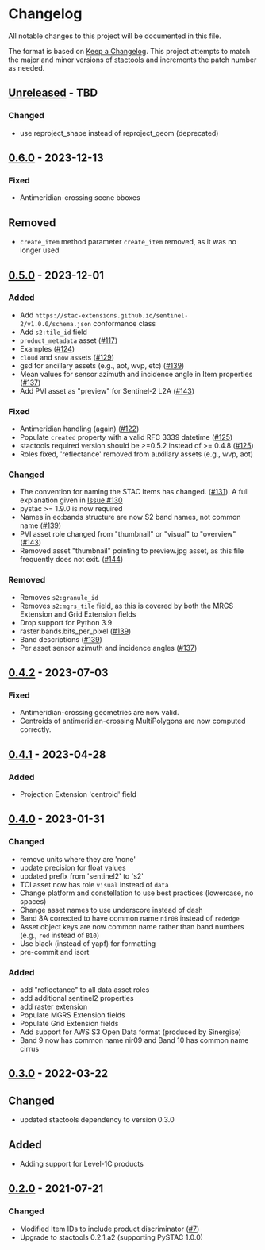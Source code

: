 # Changelog

All notable changes to this project will be documented in this file.

The format is based on [Keep a Changelog](https://keepachangelog.com/en/1.0.0/). This project attempts to match the major and minor versions of [stactools](https://github.com/stac-utils/stactools) and increments the patch number as needed.

## [Unreleased] - TBD

### Changed

- use reproject_shape instead of reproject_geom (deprecated)

## [0.6.0] - 2023-12-13

### Fixed

- Antimeridian-crossing scene bboxes

## Removed

- `create_item` method parameter `create_item` removed, as it was no longer used

## [0.5.0] - 2023-12-01

### Added

- Add `https://stac-extensions.github.io/sentinel-2/v1.0.0/schema.json` conformance class
- Add `s2:tile_id` field
- `product_metadata` asset ([#117](https://github.com/stactools-packages/sentinel2/pull/117))
- Examples ([#124](https://github.com/stactools-packages/sentinel2/pull/124))
- `cloud` and `snow` assets ([#129](https://github.com/stactools-packages/sentinel2/pull/129))
- gsd for ancillary assets (e.g., aot, wvp, etc) ([#139](https://github.com/stactools-packages/sentinel2/pull/139))
- Mean values for sensor azimuth and incidence angle in Item properties ([#137](https://github.com/stactools-packages/sentinel2/pull/141))
- Add PVI asset as "preview" for Sentinel-2 L2A ([#143](https://github.com/stactools-packages/sentinel2/pull/143))

### Fixed

- Antimeridian handling (again) ([#122](https://github.com/stactools-packages/sentinel2/pull/122))
- Populate `created` property with a valid RFC 3339 datetime ([#125](https://github.com/stactools-packages/sentinel2/pull/125))
- stactools required version should be >=0.5.2 instead of >= 0.4.8 ([#125](https://github.com/stactools-packages/sentinel2/pull/125))
- Roles fixed, 'reflectance' removed from auxiliary assets (e.g., wvp, aot)

### Changed

- The convention for naming the STAC Items has changed. ([#131](https://github.com/stactools-packages/sentinel2/pull/131)). A full explanation given in [Issue #130](https://github.com/stactools-packages/sentinel2/issues/130)
- pystac >= 1.9.0 is now required
- Names in eo:bands structure are now S2 band names, not common name ([#139](https://github.com/stactools-packages/sentinel2/pull/139))
- PVI asset role changed from "thumbnail" or "visual" to "overview" ([#143](https://github.com/stactools-packages/sentinel2/pull/143))
- Removed asset "thumbnail" pointing to preview.jpg asset, as this file frequently
  does not exit. ([#144](https://github.com/stactools-packages/sentinel2/pull/144))

### Removed

- Removes `s2:granule_id`
- Removes `s2:mgrs_tile` field, as this is covered by both the MRGS Extension and Grid Extension fields
- Drop support for Python 3.9
- raster:bands.bits_per_pixel ([#139](https://github.com/stactools-packages/sentinel2/pull/139))
- Band descriptions ([#139](https://github.com/stactools-packages/sentinel2/pull/139))
- Per asset sensor azimuth and incidence angles ([#137](https://github.com/stactools-packages/sentinel2/pull/141))

## [0.4.2] - 2023-07-03

### Fixed

- Antimeridian-crossing geometries are now valid.
- Centroids of antimeridian-crossing MultiPolygons are now computed correctly.

## [0.4.1] - 2023-04-28

### Added

- Projection Extension 'centroid' field

## [0.4.0] - 2023-01-31

### Changed

- remove units where they are 'none'
- update precision for float values
- updated prefix from 'sentinel2' to 's2'
- TCI asset now has role `visual` instead of `data`
- Change platform and constellation to use best practices (lowercase, no spaces)
- Change asset names to use underscore instead of dash
- Band 8A corrected to have common name `nir08` instead of `rededge`
- Asset object keys are now common name rather than band numbers (e.g., `red` instead of `B10`)
- Use black (instead of yapf) for formatting
- pre-commit and isort

### Added

- add "reflectance" to all data asset roles
- add additional sentinel2 properties
- add raster extension
- Populate MGRS Extension fields
- Populate Grid Extension fields
- Add support for AWS S3 Open Data format (produced by Sinergise)
- Band 9 now has common name nir09 and Band 10 has common name cirrus

## [0.3.0] - 2022-03-22

## Changed

- updated stactools dependency to version 0.3.0

## Added

- Adding support for Level-1C products

## [0.2.0] - 2021-07-21

### Changed

- Modified Item IDs to include product discriminator ([#7](https://github.com/stactools-packages/sentinel2/pull/7))
- Upgrade to stactools 0.2.1.a2 (supporting PySTAC 1.0.0)

[Unreleased]: <https://github.com/stactools-packages/sentinel2/compare/v0.4.2..main>
[0.6.0]: <https://github.com/stactools-packages/sentinel2/compare/v0.5.0..v0.6.0>
[0.5.0]: <https://github.com/stactools-packages/sentinel2/compare/v0.4.2..v0.5.0>
[0.4.2]: <https://github.com/stactools-packages/sentinel2/compare/v0.4.1..v0.4.2>
[0.4.1]: <https://github.com/stactools-packages/sentinel2/compare/v0.4.0..v0.4.1>
[0.4.0]: <https://github.com/stactools-packages/sentinel2/compare/v0.3.0..v0.4.0>
[0.3.0]: <https://github.com/stactools-packages/sentinel2/compare/v0.2.0..v0.3.0>
[0.2.0]: <https://github.com/stactools-packages/sentinel2/releases/tag/v0.2.0>
